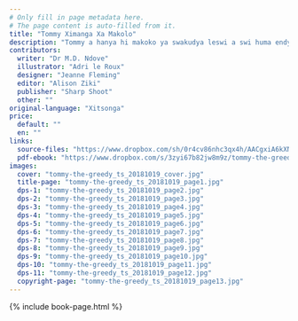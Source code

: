 ```yaml
---
# Only fill in page metadata here.
# The page content is auto-filled from it.
title: "Tommy Ximanga Xa Makolo"
description: "Tommy a hanya hi makoko ya swakudya leswi a swi huma endyangwini wa ka Manala. Loko ndyangu wa ka Manala wu ya ekuwiseni, Tommy a ta swi kuma kwihi swakudya?"
contributors:
  writer: "Dr M.D. Ndove"
  illustrator: "Adri le Roux"
  designer: "Jeanne Fleming"
  editor: "Alison Ziki"
  publisher: "Sharp Shoot"
  other: ""
original-language: "Xitsonga"
price:
  default: ""
  en: ""
links:
  source-files: "https://www.dropbox.com/sh/0r4cv86nhc3qx4h/AACgxiA6kXN0UTobH63Zsc8ha?dl=0"
  pdf-ebook: "https://www.dropbox.com/s/3zyi67b82jw8m9z/tommy-the-greedy-cat_ts_20181019.pdf?dl=0"
images:
  cover: "tommy-the-greedy_ts_20181019_cover.jpg"
  title-page: "tommy-the-greedy_ts_20181019_page1.jpg"
  dps-1: "tommy-the-greedy_ts_20181019_page2.jpg"
  dps-2: "tommy-the-greedy_ts_20181019_page3.jpg"
  dps-3: "tommy-the-greedy_ts_20181019_page4.jpg"
  dps-4: "tommy-the-greedy_ts_20181019_page5.jpg"
  dps-5: "tommy-the-greedy_ts_20181019_page6.jpg"
  dps-6: "tommy-the-greedy_ts_20181019_page7.jpg"
  dps-7: "tommy-the-greedy_ts_20181019_page8.jpg"
  dps-8: "tommy-the-greedy_ts_20181019_page9.jpg"
  dps-9: "tommy-the-greedy_ts_20181019_page10.jpg"
  dps-10: "tommy-the-greedy_ts_20181019_page11.jpg"
  dps-11: "tommy-the-greedy_ts_20181019_page12.jpg"
  copyright-page: "tommy-the-greedy_ts_20181019_page13.jpg"
---
```


{% include book-page.html %}

